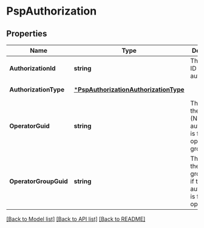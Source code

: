 # PspAuthorization

## Properties
Name | Type | Description | Notes
------------ | ------------- | ------------- | -------------
**AuthorizationId** | **string** | The unique ID of this authorization | [optional] [default to null]
**AuthorizationType** | [***PspAuthorizationAuthorizationType**](PSPAuthorization_AuthorizationType.md) |  | [default to null]
**OperatorGuid** | **string** | The GUID of the operator (NULL if this authorization is for an operator group) | [optional] [default to null]
**OperatorGroupGuid** | **string** | The GUID of the operator group (NULL if this authorization is for an operator) | [optional] [default to null]

[[Back to Model list]](../README.md#documentation-for-models) [[Back to API list]](../README.md#documentation-for-api-endpoints) [[Back to README]](../README.md)


